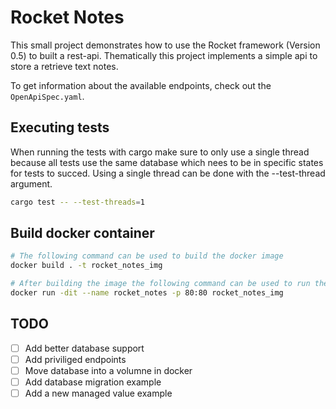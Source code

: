 # Rocket Notes

This small project demonstrates how to use the Rocket framework (Version 0.5) to built a rest-api.
Thematically this project implements a simple api to store a retrieve text notes.

To get information about the available endpoints, check out the `OpenApiSpec.yaml`.

## Executing tests

When running the tests with cargo make sure to only use a single thread because all tests use the same database
which nees to be in specific states for tests to succed. Using a single thread can be done with the --test-thread argument.

```Bash
cargo test -- --test-threads=1
```

## Build docker container

```Bash
# The following command can be used to build the docker image
docker build . -t rocket_notes_img

# After building the image the following command can be used to run the image
docker run -dit --name rocket_notes -p 80:80 rocket_notes_img
```

## TODO

- [ ] Add better database support
- [ ] Add priviliged endpoints
- [ ] Move database into a volumne in docker
- [ ] Add database migration example
- [ ] Add a new managed value example
